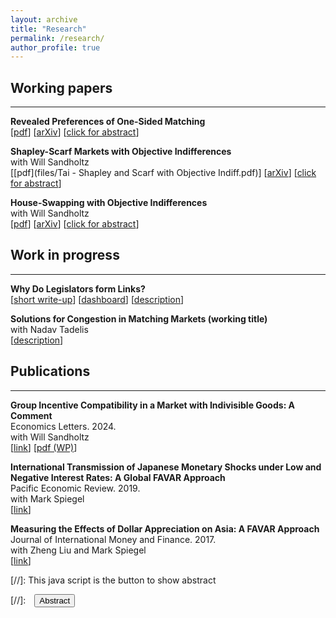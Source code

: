 ```yaml
---
layout: archive
title: "Research"
permalink: /research/
author_profile: true
---
```


## Working papers
---

**Revealed Preferences of One-Sided Matching**
<br>[[pdf](files/Tai_RevPrefOneSidedMatching.pdf)] 
[[arXiv](https://arxiv.org/abs/2210.14388)] 
[<a href="#/" onclick="visib('RevPref')">click for abstract</a>]

<div id="RevPref" style="display: none; text-align: justify; line-height: 1.2">
	This paper studies the testable implications of the core in an exchange economy when agents' preferences are unknown. Through a revealed preferences perspective, I build a model in which the core is testable. The setting a pure exchange economy with indivisible goods and unit demand. The key identifying assumption is that agents' preferences are solely determined by observable characteristics. The setting and assumption allow me to build on earlier results and obtain if and only if conditions for rationalizability of the observed allocation. These conditions are meaningful, intuitive, and tractable. Further, the results formally link together the core, competitive equilibrium, and Afriat's theorem. I also develop a method to estimate utility parameters from repeated observations of exchange economies; the setting is akin to Fox (2010). The allocation being in the core implies necessary moment inequalities, which I use to obtain partial identification.
<br><br/></div>

**Shapley-Scarf Markets with Objective Indifferences**
<br> with Will Sandholtz
<br>[[pdf](files/Tai - Shapley and Scarf with Objective Indiff.pdf)]
[[arXiv](https://arxiv.org/abs/2503.18144)]
[<a href="#/" onclick="visib('TTCcomm')">click for abstract</a>]

<div id="TTCcomm" style="display: none; text-align: justify; line-height: 1.2">
In many object allocation problems, some of the objects may be indistinguishable from each other, such as with dorm rooms or school seats. We call this setting "objective indifferences," describing situations where all agents are indifferent between identical copies. Thus matching mechanisms in such settings should account for indifferences. Top trading cycles (TTC) with fixed tie-breaking has been suggested and used in practice to deal with indifferences in object allocation problems. Under general indifferences, TTC with fixed tie-breaking is not Pareto efficient nor group strategy-proof. Furthermore, it may not select the core, even when it exists. However, under objective indifferences, agents are always and only indifferent between copies of the same object. In this setting, TTC with fixed tie-breaking maintains Pareto efficiency, group strategy-proofness, and core selection. Further, we show that objective indifferences is the most general setting where TTC with fixed tie-breaking maintains these important properties.
<br><br/></div>



**House-Swapping with Objective Indifferences**
<br> with Will Sandholtz
<br>[[pdf](files/Tai_HouseSwapwObjIndiff.pdf)] 
[[arXiv](https://arxiv.org/abs/2306.09529)]
[<a href="#/" onclick="visib('ObjInd')">click for abstract</a>]

<div id="ObjInd" style="display: none; text-align: justify; line-height: 1.2">
	We study the classic house-swapping problem of Shapley and Scarf (1974) in a setting where agents may have "objective" indifferences, i.e., indifferences that are shared by all agents. In other words, if any one agent is indifferent between two houses, then all agents are indifferent between those two houses. The most direct interpretation is the presence of multiple copies of the same object. Our setting is a special case of the house-swapping problem with general indifferences. We derive a simple, easily interpretable algorithm that produces the unique strict core allocation of the house-swapping market, if it exists. Our algorithm runs in square-polynomial time, an improvement over the cubed time methods for the more general problem. 
<br><br/></div>



## Work in progress
---

**Why Do Legislators form Links?**
<br>
[[short write-up](files/Tai_senateNetworks.pdf)]
[[dashboard](https://taiandrew.github.io/senateNetwork/)]
[<a href="#/" onclick="visib('legislators')">description</a>]
<div id="legislators" style="display: none; text-align: justify; line-height: 1.2">
	We are analyzing network links in the House of Representatives via cosponsoring relationships.
<br><br/></div>

**Solutions for Congestion in Matching Markets (working title)**
<br>with Nadav Tadelis
<br>
[<a href="#/" onclick="visib('Congestion')">description</a>]

<div id="Congestion" style="display: none; text-align: justify; line-height: 1.2">
	We propose a novel modification of Deferred Acceptance where interviews are required to resolve preferences. Under restrictions on the mistakes in pre-interview rankings, an order of magnitude fewer interviews are required than the number of candidates. Simulations indicate the method's effectiveness, and we are establishing a theoretical justification.
<br><br/></div>




## Publications
---
**Group Incentive Compatibility in a Market with Indivisible Goods: A Comment** 
<br> Economics Letters. 2024.
<br> with Will Sandholtz
<br>[[link](https://doi.org/10.1016/j.econlet.2024.111938)] [[pdf (WP)](files/Tai_TTCGroupStratProof.pdf)]

**International Transmission of Japanese Monetary Shocks under Low and Negative Interest Rates: A Global FAVAR Approach** 
<br> Pacific Economic Review. 2019.
<br>with Mark Spiegel
<br>[[link](https://onlinelibrary.wiley.com/doi/10.1111/1468-0106.12252)]

**Measuring the Effects of Dollar Appreciation on Asia: A FAVAR Approach**
<br> Journal of International Money and Finance. 2017.
<br> with Zheng Liu and Mark Spiegel
<br>[[link](https://www.sciencedirect.com/science/article/abs/pii/S0261560617300451?via%3Dihub)]




[//]: This java script is the button to show abstract
 <script>
  function visib(id) {
   var x = document.getElementById(id);
   if (x.style.display === "block") {
     x.style.display = "none";
   } else {
     x.style.display = "block";
   }
 }
 </script>

 [//]:&emsp;<button onclick="visib('polariz')" class="btn btn--inverse btn--small">Abstract</button>


